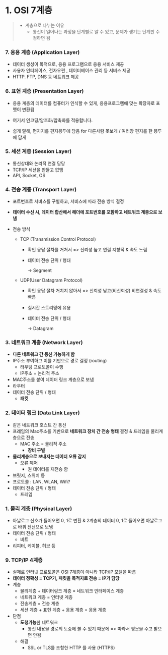 # 1. OSI 7계층

> * 계층으로 나누는 이유
>   * 통신이 일어나는 과정을 단계별로 알 수 있고, 문제가 생기는 단계만 수정하면 됨



### 7. 응용 계층 (Application Layer)

* 데이터 생성이 목적으로, 응용 프로그램으로 응용 서비스 제공
* 사용자 인터페이스, 전자우편 , 데이터베이스 관리 등 서비스 제공
* HTTP. FTP, DNS 등 네트워크 제공



### 6. 표현 계층 (Presentation Layer)

* 응용 계층의 데이터를 컴퓨터가 인식할 수 있게, 응용프로그램에 맞는 확장자로 포맷이 변환됨
  
* 여기서 인코딩/암호화/압축화를 적용합니다.
* 쉽게 말해, 편지지를 편지봉투에 담음 for 다른사람 못보게 / 여러장 편지를 한 봉투에 담게



### 5. 세션 계층 (Session Layer)

* 통신상대와 논리적 연결 담당
* TCP/IP 세션을 만들고 없앰
* API, Socket, OS



### 4. 전송 계층 (Transport Layer)

* 포트번호로 서비스를 구별하고, 서비스에 따라 전송 방식 결정
  
* **데이터 수신 시, 데이터 합산해서 헤더에 포트번호를 포함하고 네트워크 계층으로 보냄**

* 전송 방식

  * TCP (Transmission Control Protocol)

    * 확인 응답 절차를 거쳐서 => 신뢰성 높고 연결 지향적 & 속도 느림

    * 데이터 전송 단위 / 형태

      →   Segment

  * UDP(User Datagram Protocol)

    * 확인 응답 절차 거치지 않아서 =>  신뢰성 낮고(비신뢰성) 비연결성 & 속도 빠름

    * 실시간 스트리밍에 유용

    * 데이터 전송 단위 / 형태

      →   Datagram



### 3. 네트워크 계층 (Network Layer)

* **다른 네트워크 간 통신 가능하게 함**
* IP주소 부여하고 이를 기반으로 경로 결정 (routing)
  * 라우팅 프로토콜이 수행
  * IP주소 = 논리적 주소
* MAC주소를 붙여 데이터 링크 계층으로 보냄
* 라우터
* 데이터 전송 단위 / 형태
  * **패킷**



### 2. 데이터 링크 (Data Link Layer)

* 같은 네트워크 호스트 간 통신
* 프레임의 Mac주소를 기반으로 **네트워크 장치 간 전송 형태** 결정 &  프레임을 물리계층으로 전송
  * MAC 주소 = 물리적 주소
    * **장비 구별**
* **물리계층으로 보내지는 데이터 오류 감지**
  * 오류 제어
    *  원 데이터를 재전송 함
* 브릿지, 스위치 등
* 프로토콜 : LAN, WLAN, Wifi? 
* 데이터 전송 단위 / 형태
  * 프레임



### 1. 물리 계층 (Physical Layer)

* 아날로그 신호가 들어오면 0, 1로 변환 & 2계층의 데이터 0, 1로 들어오면 아날로그로 바꿔 전선으로 보냄
* 데이터 전송 단위 / 형태
  * 비트
* 리피터, 케이블, 허브 등



### 9. TCP/IP 4계층

* 실제로 인터넷 프로토콜은 OSI 7계층이 아니라 TCP/IP 모델을 따름
* **데이터 정확성 = TCP가, 패킷을 목적지로 전송 = IP가 담당**
* 계층
  * 물리계층 + 데이터링크 계층 = 네트워크 인터페이스 계층
  * 네트워크 계층 = 인터넷 계층
  * 전송계층 = 전송 계층
  * 세션 계층 + 표현 계층 + 응용 계층 = 응용 계층
* 단점
  * **도청가능**한 네트워크
    * 통신 내용을 경로의 도중에 볼 수 있기 때문에 => 따라서 평문을 주고 받으면 안됨
  * 해결
    * SSL or TLS를 조합한 HTTP 를 사용 (HTTPS)